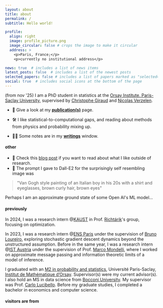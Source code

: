 ```yaml
---
layout: about
title: about
permalink: /
subtitle: Hello world! 

profile:
  align: right
  image: profile_picture.png
  image_circular: false # crops the image to make it circular
  address: >
    <p>Paris, France;</p>
    <p>currently no institutional address</p>

news: true  # includes a list of news items
latest_posts: false  # includes a list of the newest posts
selected_papers: false # includes a list of papers marked as "selected={true}"
social: true  # includes social icons at the bottom of the page
---
```


(from nov '25) I am a PhD student in statistics at the [Orsay Institute, Paris-Saclay University](https://www.imo.universite-paris-saclay.fr/en/), supervised by [Christophe Giraud](https://www.imo.universite-paris-saclay.fr/~christophe.giraud/) and [Nicolas Verzelen](https://verzelen.montpellier.inrae.fr/).


- 📝 Give a look at my **[publication(s)](https://simonegiancola09.github.io/publications/)** page.
- 🛠 I like statistical-to-computational gaps, and reading about methods from physics and probability mixing up.

- 👨‍💻 Some notes are in my **[writings](https://simonegiancola09.github.io/projects/)** window.

#### other
- 🌊 Check this [blog post](https://simonegiancola09.github.io/blog/2023/list-of-interesting-things/) if you want to read about what I like outside of research.
- 🎨 The prompt I gave to Dall-E2 for the surprisingly self resembling image was
>"Van Gogh style painting of an Italian boy in his 20s with a shirt and eyeglasses, brown curly hair, brown eyes"

Perhaps I am an approximate ground state of some Open AI's ML model...

#### previously

In 2024, I was a research intern @[KAUST](https://www.kaust.edu.sa/) in Prof. [Richtárik](https://richtarik.org/)'s group, focusing on optimization. 

In 2023, I was a research intern @[ENS Paris](https://www.ens.psl.eu/en) under the supervision of [Bruno Loureiro](https://brloureiro.github.io/), exploring stochastic gradient descent dynamics beyond the unstructured assumption. Before in the same year, I was a research intern @[IST Austria](https://ist.ac.at/home) under the supervision of Prof. [Marco Mondelli](http://marcomondelli.com/), where I worked on approximate message passing and information theoretic limits of a model of inference. 

I graduated with an [M2 in probability and statistics](https://www.imo.universite-paris-saclay.fr/fr/etudiants/masters/mathematiques-et-applications/m2/mathematiques-de-laleatoire/), Université Paris-Saclay, [Institut de Mathématique d’Orsay](https://www.imo.universite-paris-saclay.fr/en/). Supervisor(s) were my current advisor(s). 
I also hold an MS in data science from [Bocconi University](https://www.unibocconi.eu/wps/wcm/connect/bocconi/sitopubblico_en/navigation+tree/home/programs/master+of+science/data+science+and+business+analytics/). My supervisor was Prof. [Carlo Lucibello](https://carlolucibello.github.io/). Before my graduate studies, I completed a bachelor in economics and computer science.




#### visitors are from
<script type="text/javascript" id="clustrmaps" src="//cdn.clustrmaps.com/map_v2.js?cl=ffffff&w=400&t=m&d=qs39rMdrVTM_HJ76vd9onjL2aVddHeOSFVC41_w-BQg&co=81219b&cmo=3acc3a&cmn=ff5353&ct=ffffff"></script>